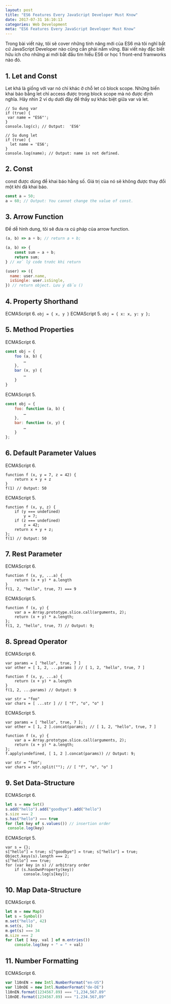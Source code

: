 ```yaml
---
layout: post
title: "ES6 Features Every JavaScript Developer Must Know"
date: 2017-07-31 16:10:13
categories: Web Development
meta: "ES6 Features Every JavaScript Developer Must Know"
---
```


Trong bài viết này, tôi sẽ cover những tính năng mới của ES6 mà tôi nghĩ bất cứ JavaScript Developer nào cũng cần phải nắm vững. Bài viết này đặc biết hữu ích cho những ai mới bắt đầu tìm hiểu ES6 or học 1 front-end framworks nào đó.
## 1. Let and Const
Let khá là giống với var nó chỉ khác ở chỗ let có block scope. Những biến khai báo bằng let chỉ access được trong block scope mà nó được định nghĩa. Hãy nhìn 2 ví dụ dưới đây để thấy sự khác biệt giữa var và let.

```
// Su dung var
if (true) {
 var name = "ES6"';
}
console.log(c); // Output:  'ES6'

// Su dung let
if (true) {
  let name = 'ES6';
}
console.log(name); // Output: name is not defined.
```
## 2. Const
const được dùng để khai báo hằng số. Giá trị của nó sẽ không được thay đổi một khi đã khai báo.
```javascript
const a = 50;
a = 60; // Output: You cannot change the value of const.
```
## 3. Arrow Function
Để dễ hình dung, tôi sẽ đưa ra cú pháp của arrow function.
```javascript
(a, b) => a + b; // return a + b;

(a, b) => {
    const sum = a + b;
    return sum;
} // xử lý code trước khi return

(user) => ({
  name: user.name,
  isSingle: user.isSingle,
}) // return object. Lưu ý dấu ()

```
## 4. Property Shorthand
ECMAScript 6.
`obj = { x, y }`
ECMAScript 5.
`obj = { x: x, y: y };`
## 5. Method Properties
ECMAScript 6.
```javascript
const obj = {
    foo (a, b) {
        …
    },
    bar (x, y) {
        …
    }
}
```
ECMAScript 5.
```javascript
const obj = {
    foo: function (a, b) {
        …
    },
    bar: function (x, y) {
        …
    }
};
```
## 6. Default Parameter Values
ECMAScript 6.
```
function f (x, y = 7, z = 42) {
    return x + y + z
}
f(1) // Output: 50
```

ECMAScript 5.
```
function f (x, y, z) {
    if (y === undefined)
        y = 7;
    if (z === undefined)
        z = 42;
    return x + y + z;
};
f(1) // Output: 50
```
## 7. Rest Parameter
ECMAScript 6.
```
function f (x, y, ...a) {
    return (x + y) * a.length
}
f(1, 2, "hello", true, 7) === 9
```

ECMAScript 5.
```
function f (x, y) {
    var a = Array.prototype.slice.call(arguments, 2);
    return (x + y) * a.length;
};
f(1, 2, "hello", true, 7) // Output: 9;
```
## 8. Spread Operator
ECMAScript 6.
```
var params = [ "hello", true, 7 ]
var other = [ 1, 2, ...params ] // [ 1, 2, "hello", true, 7 ]

function f (x, y, ...a) {
    return (x + y) * a.length
}
f(1, 2, ...params) // Output: 9

var str = "foo"
var chars = [ ...str ] // [ "f", "o", "o" ]
```
ECMAScript 5.
```
var params = [ "hello", true, 7 ];
var other = [ 1, 2 ].concat(params); // [ 1, 2, "hello", true, 7 ]

function f (x, y) {
    var a = Array.prototype.slice.call(arguments, 2);
    return (x + y) * a.length;
};
f.apply(undefined, [ 1, 2 ].concat(params)) // Output: 9;

var str = "foo";
var chars = str.split(""); // [ "f", "o", "o" ]
```
## 9. Set Data-Structure
ECMAScript 6.
```javascript
let s = new Set()
s.add("hello").add("goodbye").add("hello")
s.size === 2
s.has("hello") === true
for (let key of s.values()) // insertion order
 console.log(key)
```
ECMAScript 5.
```
var s = {};
s["hello"] = true; s["goodbye"] = true; s["hello"] = true;
Object.keys(s).length === 2;
s["hello"] === true;
for (var key in s) // arbitrary order
    if (s.hasOwnProperty(key))
        console.log(s[key]);
```

## 10. Map Data-Structure
ECMAScript 6.
```javascript
let m = new Map()
let s = Symbol()
m.set("hello", 42)
m.set(s, 34)
m.get(s) === 34
m.size === 2
for (let [ key, val ] of m.entries())
    console.log(key + " = " + val)
```
## 11. Number Formatting
ECMAScript 6.
```javascript
var l10nEN = new Intl.NumberFormat("en-US")
var l10nDE = new Intl.NumberFormat("de-DE")
l10nEN.format(1234567.89) === "1,234,567.89"
l10nDE.format(1234567.89) === "1.234.567,89"
```
